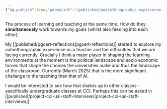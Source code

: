 ```yaml
---
{"dg-publish":true,"permalink":"/published/autoethnographic-experience-as-lecturer-and-student/","dgPassFrontmatter":true,"noteIcon":""}
---
```


The process of learning and teaching at the same time. How do they **simultaneously** work towards my goals (whilst also feeding into each other).

My [[published/pgcert-reflections\|pgcert-reflections]] started to explore my autoethnographic experience as a teacher and the difficulties that we are facing currently. Crucially I think a major player in shaping the learning environments at the moment is the political landscape and socio economic forces that shape the choices the universities make and thus the landscape of the classroom. Currently (March 2025) that is the more significant challenge to the teaching than that of AI.

I would be interested to see how that shakes up in other classes - specifically undergraduate classes at CCI. Perhaps this can be asked in [[published/project-cci-ual-staff-interviews\|project-cci-ual-staff-interviews]] 